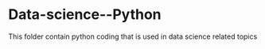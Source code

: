 # Data-science--Python
This folder contain python coding that is used in data science related topics
